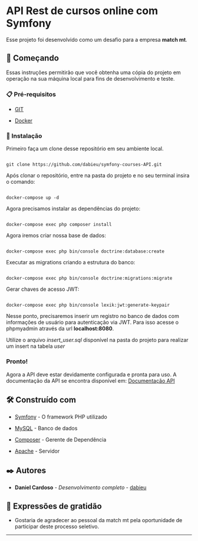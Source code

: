 # API Rest de cursos online com Symfony

  

Esse projeto foi desenvolvido como um desafio para a empresa **match mt**.

  

## 🚀 Começando

  

Essas instruções permitirão que você obtenha uma cópia do projeto em operação na sua máquina local para fins de desenvolvimento e teste.

  

### 📋 Pré-requisitos

  
  

  

* [GIT](https://git-scm.com/downloads)

* [Docker](https://www.docker.com/)

  

### 🔧 Instalação

  

Primeiro faça um clone desse repositório em seu ambiente local.

  

  

```

git clone https://github.com/dabieu/symfony-courses-API.git

```

  

Após clonar o repositório, entre na pasta do projeto e no seu terminal insira o comando:

  

```

docker-compose up -d

```

Agora precisamos instalar as dependências do projeto:

  

```

docker-compose exec php composer install

```

Agora iremos criar nossa base de dados:

  

```

docker-compose exec php bin/console doctrine:database:create

```
Executar as migrations criando a estrutura do banco:
```

docker-compose exec php bin/console doctrine:migrations:migrate

```
Gerar chaves de acesso JWT:
```

docker-compose exec php bin/console lexik:jwt:generate-keypair

```

Nesse ponto, precisaremos inserir um registro no banco de dados com informações de usuário para autenticação via JWT. Para isso acesse o phpmyadmin através da url **localhost:8080**.

Utilize o arquivo *insert_user.sql* disponível na pasta do projeto para realizar um insert na tabela *user*

  ### Pronto!
  Agora a API deve estar devidamente configurada e pronta para uso. A documentação da API se encontra disponível em: [Documentação API](https://documenter.getpostman.com/view/18024596/UVeFMRrW)



  

## 🛠️ Construído com

  

* [Symfony](https://symfony.com/) - O framework PHP utilizado

* [MySQL](https://www.mysql.com/) - Banco de dados

* [Composer](https://getcomposer.org/) - Gerente de Dependência

* [Apache](https://www.apache.org/) - Servidor

  

## ✒️ Autores

  

* **Daniel Cardoso** - *Desenvolvimento completo* - [dabieu](https://github.com/dabieu)

  

## 🎁 Expressões de gratidão

  

* Gostaria de agradecer ao pessoal da match mt pela oportunidade de participar deste processo seletivo.

  

---